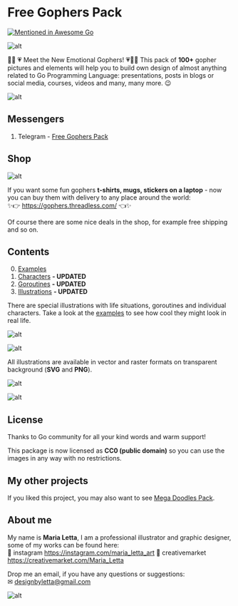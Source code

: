# Free Gophers Pack

[![Mentioned in Awesome Go](https://awesome.re/mentioned-badge-flat.svg)](https://github.com/avelino/awesome-go)

![alt](/preview/main.png)

🌟🌈 💗 Meet the New Emotional Gophers! 💗🌈🌟
This pack of __100+__ gopher pictures and elements will help you to build own design of almost anything related to Go Programming Language: presentations, posts in blogs or social media, courses, videos and many, many more. 😉

![alt](/preview/1.png)

## Messengers

1. Telegram - [Free Gophers Pack](https://t.me/addstickers/Free_Gophers_Pack)

## Shop

![alt](/preview/shop_presentation.png)

If you want some fun gophers __t-shirts, mugs, stickers on a laptop__ - now you can buy them with delivery to any place around the world:  
✨👉 <https://gophers.threadless.com/> 👈✨

  Of course there are some nice deals in the shop, for example free shipping and so on.

## Contents

0. [Examples](/examples/)
1. [Characters](/characters/) __- UPDATED__
2. [Goroutines](/goroutines/) __- UPDATED__
3. [Illustrations](/illustrations/) __- UPDATED__

There are special illustrations with life situations, goroutines and individual characters. Take a look at the [examples](/examples/) to see how cool they might look in real life.

![alt](/examples/1.png)

![alt](/preview/2.png)

All illustrations are available in vector and raster formats on transparent background (__SVG__ and __PNG__).

![alt](/preview/3.png)

![alt](/preview/4.png)

## License

Thanks to Go community for all your kind words and warm support!

This package is now licensed as __CC0 (public domain)__ so you can use the images in any way with no restrictions.

## My other projects

If you liked this project, you may also want to see [Mega Doodles Pack](https://github.com/MariaLetta/mega-doodles-pack).

## About me

My name is __Maria Letta__, I am a professional illustrator and graphic designer, some of my works can be found here:  
🦄 instagram  <https://instagram.com/maria_letta_art>
🎨 creativemarket  <https://creativemarket.com/Maria_Letta>  

Drop me an email, if you have any questions or suggestions:  
✉ <designbyletta@gmail.com>

![alt](/examples/6.png)
